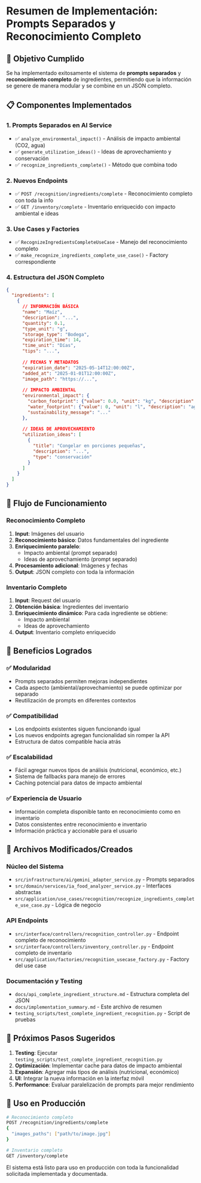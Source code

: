 # Resumen de Implementación: Prompts Separados y Reconocimiento Completo

## 🎯 Objetivo Cumplido

Se ha implementado exitosamente el sistema de **prompts separados** y **reconocimiento completo** de ingredientes, permitiendo que la información se genere de manera modular y se combine en un JSON completo.

## 📋 Componentes Implementados

### 1. **Prompts Separados en AI Service**
- ✅ `analyze_environmental_impact()` - Análisis de impacto ambiental (CO2, agua)
- ✅ `generate_utilization_ideas()` - Ideas de aprovechamiento y conservación
- ✅ `recognize_ingredients_complete()` - Método que combina todo

### 2. **Nuevos Endpoints**
- ✅ `POST /recognition/ingredients/complete` - Reconocimiento completo con toda la info
- ✅ `GET /inventory/complete` - Inventario enriquecido con impacto ambiental e ideas

### 3. **Use Cases y Factories**
- ✅ `RecognizeIngredientsCompleteUseCase` - Manejo del reconocimiento completo
- ✅ `make_recognize_ingredients_complete_use_case()` - Factory correspondiente

### 4. **Estructura del JSON Completo**

```json
{
  "ingredients": [
    {
      // INFORMACIÓN BÁSICA
      "name": "Maíz",
      "description": "...",
      "quantity": 0.1,
      "type_unit": "g",
      "storage_type": "Bodega",
      "expiration_time": 14,
      "time_unit": "Días",
      "tips": "...",
      
      // FECHAS Y METADATOS
      "expiration_date": "2025-05-14T12:00:00Z",
      "added_at": "2025-01-01T12:00:00Z",
      "image_path": "https://...",
      
      // IMPACTO AMBIENTAL
      "environmental_impact": {
        "carbon_footprint": {"value": 0.0, "unit": "kg", "description": "CO2"},
        "water_footprint": {"value": 0, "unit": "l", "description": "agua"},
        "sustainability_message": "..."
      },
      
      // IDEAS DE APROVECHAMIENTO
      "utilization_ideas": [
        {
          "title": "Congelar en porciones pequeñas",
          "description": "...",
          "type": "conservación"
        }
      ]
    }
  ]
}
```

## 🔄 Flujo de Funcionamiento

### Reconocimiento Completo
1. **Input**: Imágenes del usuario
2. **Reconocimiento básico**: Datos fundamentales del ingrediente
3. **Enriquecimiento paralelo**:
   - Impacto ambiental (prompt separado)
   - Ideas de aprovechamiento (prompt separado)
4. **Procesamiento adicional**: Imágenes y fechas
5. **Output**: JSON completo con toda la información

### Inventario Completo
1. **Input**: Request del usuario
2. **Obtención básica**: Ingredientes del inventario
3. **Enriquecimiento dinámico**: Para cada ingrediente se obtiene:
   - Impacto ambiental
   - Ideas de aprovechamiento
4. **Output**: Inventario completo enriquecido

## 🎯 Beneficios Logrados

### ✅ **Modularidad**
- Prompts separados permiten mejoras independientes
- Cada aspecto (ambiental/aprovechamiento) se puede optimizar por separado
- Reutilización de prompts en diferentes contextos

### ✅ **Compatibilidad**
- Los endpoints existentes siguen funcionando igual
- Los nuevos endpoints agregan funcionalidad sin romper la API
- Estructura de datos compatible hacia atrás

### ✅ **Escalabilidad**
- Fácil agregar nuevos tipos de análisis (nutricional, económico, etc.)
- Sistema de fallbacks para manejo de errores
- Caching potencial para datos de impacto ambiental

### ✅ **Experiencia de Usuario**
- Información completa disponible tanto en reconocimiento como en inventario
- Datos consistentes entre reconocimiento e inventario
- Información práctica y accionable para el usuario

## 📁 Archivos Modificados/Creados

### Núcleo del Sistema
- `src/infrastructure/ai/gemini_adapter_service.py` - Prompts separados
- `src/domain/services/ia_food_analyzer_service.py` - Interfaces abstractas
- `src/application/use_cases/recognition/recognize_ingredients_complete_use_case.py` - Lógica de negocio

### API Endpoints
- `src/interface/controllers/recognition_controller.py` - Endpoint completo de reconocimiento
- `src/interface/controllers/inventory_controller.py` - Endpoint completo de inventario
- `src/application/factories/recognition_usecase_factory.py` - Factory del use case

### Documentación y Testing
- `docs/api_complete_ingredient_structure.md` - Estructura completa del JSON
- `docs/implementation_summary.md` - Este archivo de resumen
- `testing_scripts/test_complete_ingredient_recognition.py` - Script de pruebas

## 🚀 Próximos Pasos Sugeridos

1. **Testing**: Ejecutar `testing_scripts/test_complete_ingredient_recognition.py`
2. **Optimización**: Implementar cache para datos de impacto ambiental
3. **Expansión**: Agregar más tipos de análisis (nutricional, económico)
4. **UI**: Integrar la nueva información en la interfaz móvil
5. **Performance**: Evaluar paralelización de prompts para mejor rendimiento

## 🔧 Uso en Producción

```bash
# Reconocimiento completo
POST /recognition/ingredients/complete
{
  "images_paths": ["path/to/image.jpg"]
}

# Inventario completo
GET /inventory/complete
```

El sistema está listo para uso en producción con toda la funcionalidad solicitada implementada y documentada. 
